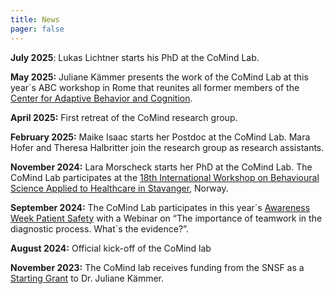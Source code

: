 ```yaml
---
title: News
pager: false
---
```

**July 2025**: Lukas Lichtner starts his PhD at the CoMind Lab.

**May 2025:** Juliane Kämmer presents the work of the CoMind Lab at this year´s ABC workshop in Rome that reunites all former members of the [Center for Adaptive Behavior and Cognition](https://www.mpib-berlin.mpg.de/research/concluded-areas/center-for-adaptive-behavior-and-cognition).


**April 2025:** First retreat of the CoMind research group.


**February 2025:** Maike Isaac starts her Postdoc at the CoMind Lab. Mara Hofer and Theresa Halbritter join the research group as research assistants.


**November 2024:** Lara Morscheck starts her PhD at the CoMind Lab. The CoMind Lab participates at the [18th International Workshop on Behavioural Science Applied to Healthcare in Stavanger](https://www.uis.no/en/research/events/share-centre-for-resilience-in-healthcare/18th-international-meeting-on-behavioural), Norway.


**September 2024:** The CoMind Lab participates in this year´s [Awareness Week Patient Safety](https://patientensicherheit.ch/aktionswoche-patientensicherheit/) with a Webinar on “The importance of teamwork in the diagnostic process. What´s the evidence?”. 


**August 2024:** Official kick-off of the CoMind lab


**November 2023:** The CoMind lab receives funding from the SNSF as a [Starting Grant](https://data.snf.ch/grants/grant/218047) to Dr. Juliane Kämmer.

